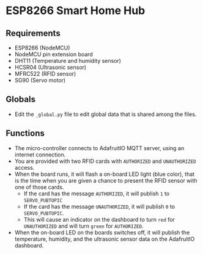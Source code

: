 # ESP8266 Smart Home Hub

## Requirements

- ESP8266 (NodeMCU)
- NodeMCU pin extension board
- DHT11 (Temperature and humidity sensor)
- HCSR04 (Ultrasonic sensor)
- MFRC522 (RFID sensor)
- SG90 (Servo motor)

## Globals

- Edit the `_global.py` file to edit global data that is shared among the files.

## Functions

- The micro-controller connects to AdafruitIO MQTT server, using an internet connection.
- You are provided with two RFID cards with `AUTHORIZED` and `UNAUTHORIZED` access.
- When the board runs, it will flash a on-board LED light (blue color), that is the time when you are given a chance to present the RFID sensor with one of those cards.
  - If the card has the message `AUTHORIZED`, it will publish `1` to `SERVO_PUBTOPIC`
  - If the card has the message `UNAUTHORIZED`, it will publish `0` to `SERVO_PUBTOPIC`.
  - This will cause an indicator on the dashboard to turn `red` for `UNAUTHORIZED` and will turn `green` for `AUTHORIZED`.
- When the on-board LED on the boards switches off, it will publish the temperature, humidity, and the ultrasonic sensor data on the AdafruitIO dashboard.
